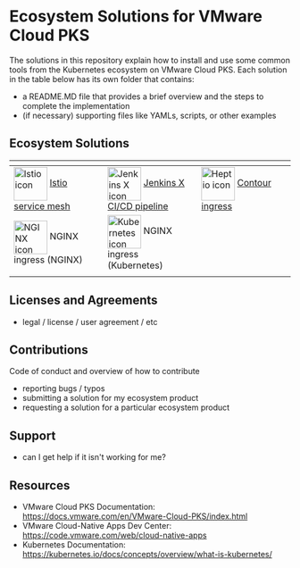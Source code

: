 # Ecosystem Solutions for VMware Cloud PKS

The solutions in this repository explain how to install and use some common tools from the Kubernetes ecosystem on VMware Cloud PKS. Each solution in the table below has its own folder that contains:
 - a README.MD file that provides a brief overview and the steps to complete the implementation
 - (if necessary) supporting files like YAMLs, scripts, or other examples 

## Ecosystem Solutions

<table>
 <thead>
  <tr>
   <th width="30%"> </th>
   <th width="30%"> </th>
   <th width="30%"> </th>
  </tr>
 </thead>
 <tbody>
  <tr>
   <td>
    <img src="https://avatars3.githubusercontent.com/u/23534644?s=200&amp;v=4" alt="Istio icon" width="60" align="center" style="max-width:50%;"> 
    <a href="/LandoVMW/work-ideas/blob/master/some-documentation/EcosystemPages/Istio">Istio service mesh</a
   </td>
   <td>
    <img src="https://camo.githubusercontent.com/c631a8cd2a842be7d1da89f3dcac4c42375f794d/687474703a2f2f6a656e6b696e732d782e696f2f696d672f70726f66696c652e706e67" alt="Jenkins X icon" width="60" align="center" data-canonical-src="http://jenkins-x.io/img/profile.png" style="max-width:50%;"> 
    <a href="/LandoVMW/work-ideas/blob/master/some-documentation/EcosystemPages/JenkinsX">Jenkins X CI/CD pipeline</a></td>
   <td>
    <img src="https://avatars2.githubusercontent.com/u/22035492?s=200&amp;v=4" alt="Heptio icon" width="60" align="center" style="max-width:50%;"> 
    <a href="/LandoVMW/work-ideas/blob/master/some-documentation/EcosystemPages/Contour">Contour ingress</a></td>
</td>
  </tr>
  <tr>
   <td>
    <img src="https://avatars2.githubusercontent.com/u/8629072?s=200&amp;v=4" alt="NGINX icon" width="60" align="center" style="max-width:50%;"> 
    NGINX ingress (NGINX)</td>
   <td>
    <img src="https://avatars3.githubusercontent.com/u/13629408?s=200&amp;v=4" alt="Kubernetes icon" width="60" align="center" style="max-width:50%;"> 
    NGINX ingress (Kubernetes)</td>
   <td>
   </td>
  </tr>
  <tr>
   <td></td>
   <td></td>
   <td></td>
  </tr>
 </tbody>
</table>

## Licenses and Agreements
 - legal / license / user agreement / etc

## Contributions
Code of conduct
and overview of how to contribute
 - reporting bugs / typos
 - submitting a solution for my ecosystem product
 - requesting a solution for a particular ecosystem product

## Support
 - can I get help if it isn't working for me?

## Resources 
 - VMware Cloud PKS Documentation: <https://docs.vmware.com/en/VMware-Cloud-PKS/index.html>
 - VMware Cloud-Native Apps Dev Center: <https://code.vmware.com/web/cloud-native-apps>
 - Kubernetes Documentation: <https://kubernetes.io/docs/concepts/overview/what-is-kubernetes/>

